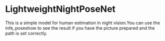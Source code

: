 # LightweightNightPoseNet
This is a simple model for human estimation in night vision.You can use the infe_poseshow to see the result if you have the picture prepared and the path is set correctly.
